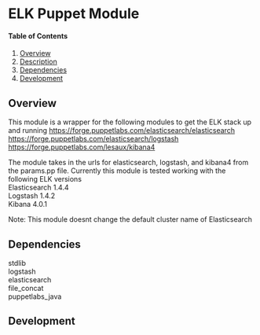 # ELK Puppet Module

#### Table of Contents
1. [Overview](#overview)
2. [Description](#description)
3. [Dependencies](#dependencies)
4. [Development](#development)

## Overview
This module is a wrapper for the following modules to get the ELK stack up and running
https://forge.puppetlabs.com/elasticsearch/elasticsearch  
https://forge.puppetlabs.com/elasticsearch/logstash  
https://forge.puppetlabs.com/lesaux/kibana4  

The module takes in the urls for elasticsearch, logstash, and kibana4 from the params.pp file.
Currently this module is tested working with the following ELK versions  
Elasticsearch 1.4.4  
Logstash 1.4.2  
Kibana 4.0.1  

Note: This module doesnt change the default cluster name of Elasticsearch

## Dependencies
stdlib  
logstash  
elasticsearch  
file_concat  
puppetlabs_java  

## Development
